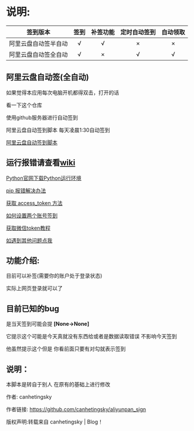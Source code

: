 # 说明:
签到版本  | 签到 | 补签功能 | 定时自动签到|自动领取|
------------- | :---: | :---: | :---: | :---:
阿里云盘自动签半自动  | √ | √ | × | × |
阿里云盘自动签全自动  | √ | × | √ | √ |


## 阿里云盘自动签(全自动)

如果觉得本应用每次电脑开机都得双击，打开的话

看一下这个仓库

使用github服务器进行自动签到

阿里云盘自动签到脚本 每天凌晨1:30自动签到

[阿里云盘自动签到脚本](https://github.com/fgr178707/aliyunpan-automation)



## 运行报错请查看[wiki](https://github.com/fgr178707/aliyunpan/wiki/%E4%BD%BF%E7%94%A8%E6%96%B9%E6%B3%95)

[Python官网下载Python运行环境](https://github.com/fgr178707/aliyunpan/wiki/%E4%BD%BF%E7%94%A8%E6%96%B9%E6%B3%95#python%E5%AE%98%E7%BD%91%E4%B8%8B%E8%BD%BDpython%E8%BF%90%E8%A1%8C%E7%8E%AF%E5%A2%83)

[pip 报错解决办法](https://github.com/fgr178707/aliyunpan/wiki/%E4%BD%BF%E7%94%A8%E6%96%B9%E6%B3%95#pip-%E6%8A%A5%E9%94%99%E8%A7%A3%E5%86%B3%E5%8A%9E%E6%B3%95)

[获取 access_token 方法](https://github.com/fgr178707/aliyunpan/wiki/%E4%BD%BF%E7%94%A8%E6%96%B9%E6%B3%95#%E8%8E%B7%E5%8F%96-access_token-%E6%96%B9%E6%B3%95)

[如何设置两个账号签到](https://github.com/fgr178707/aliyunpan/wiki/%E4%BD%BF%E7%94%A8%E6%96%B9%E6%B3%95#%E5%A6%82%E4%BD%95%E8%AE%BE%E7%BD%AE%E4%B8%A4%E4%B8%AA%E8%B4%A6%E5%8F%B7%E7%AD%BE%E5%88%B0)

[获取微信token教程](https://github.com/fgr178707/aliyunpan/wiki/%E4%BD%BF%E7%94%A8%E6%96%B9%E6%B3%95#%E8%8E%B7%E5%8F%96%E5%BE%AE%E4%BF%A1token%E6%95%99%E7%A8%8B)

[如遇到其他问题点我](https://github.com/fgr178707/aliyunpan/issues/new/choose)

## 功能介绍:
目前可以补签(需要你的账户处于登录状态)

实际上网页登录就可以了

## 目前已知的bug
是当天签到可能会提 **[None->None]**

它提示这个可能是今天真就没有东西给或者是数据读取错误  不影响今天签到

他虽然提示这个但是 你看前面只要有对勾就表示签到

## 说明：
本脚本是转自于别人 在原有的基础上进行修改

作者: canhetingsky

作者链接: https://github.com/canhetingsky/aliyunpan_sign

版权声明:转载来自 canhetingsky | Blog！
